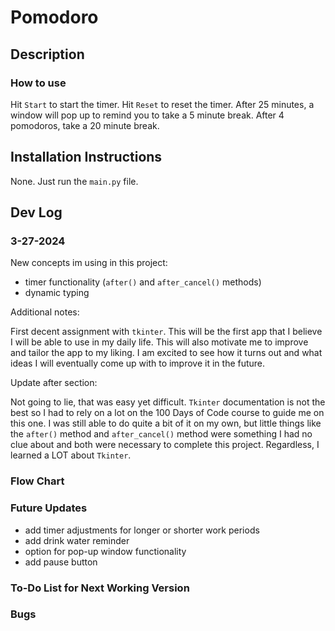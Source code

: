 # Pomodoro

## Description

### **How to use**

Hit `Start` to start the timer. Hit `Reset` to reset the timer. After 25 minutes, a window will pop up to remind you to take a 5 minute break. After 4 pomodoros, take a 20 minute break.

## Installation Instructions

None. Just run the `main.py` file.

## Dev Log

### 3-27-2024

New concepts im using in this project:

* timer functionality (`after()` and `after_cancel()` methods)
* dynamic typing

Additional notes:

First decent assignment with `tkinter`. This will be the first app that I believe I will be able to use in my daily life. This will also motivate me to improve and tailor the app to my liking. I am excited to see how it turns out and what ideas I will eventually come up with to improve it in the future.

Update after section:

Not going to lie, that was easy yet difficult. `Tkinter` documentation is not the best so I had to rely on a lot on the 100 Days of Code course to guide me on this one. I was still able to do quite a bit of it on my own, but little things like the `after()` method and `after_cancel()` method were something I had no clue about and both were necessary to complete this project. Regardless, I learned a LOT about `Tkinter`.

### **Flow Chart**

### **Future Updates**

* add timer adjustments for longer or shorter work periods
* add drink water reminder
* option for pop-up window functionality
* add pause button

### **To-Do List for Next Working Version**

### **Bugs**
